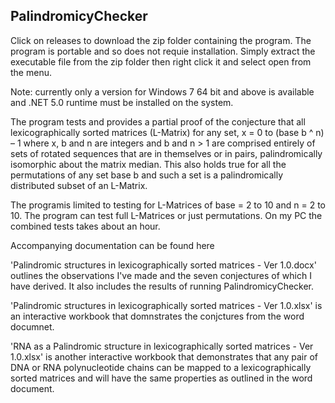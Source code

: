 ## PalindromicyChecker

Click on releases to download the zip folder containing the program. The program is portable and so does not requie installation. Simply extract the executable file from the zip folder then right click it and select open from the menu.

Note: currently only a version for Windows 7 64 bit and above is available and .NET 5.0 runtime must be installed on the system.

The program tests and provides a partial proof of the conjecture that all lexicographically sorted matrices (L-Matrix) for any set, x = 0 to (base b ^ n) – 1 where x, b and n are integers and b and n > 1 are comprised entirely of sets of rotated sequences that are in themselves or in pairs, palindromically isomorphic about the matrix median. This also holds true for all the permutations of any set base b and such a set is a palindromically distributed subset of an L-Matrix.

The programis limited to testing for L-Matrices of base = 2 to 10 and n = 2 to 10. The program can test full L-Matrices or just permutations. On my PC the combined tests takes about an hour.

Accompanying documentation can be found here



'Palindromic structures in lexicographically sorted matrices - Ver 1.0.docx' outlines the observations I've made and the seven conjectures of which I have derived. It also includes the results of running PalindromicyChecker.

'Palindromic structures in lexicographically sorted matrices - Ver 1.0.xlsx' is an interactive workbook that domnstrates the conjctures from the word documnet.

'RNA as a Palindromic structure in lexicographically sorted matrices - Ver 1.0.xlsx' is another interactive workbook that demonstrates that any pair of DNA or RNA polynucleotide chains can be mapped to a lexicographically sorted matrices and will have the same properties as outlined in the word document.
